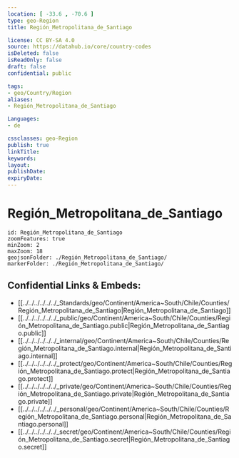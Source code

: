 ```yaml
---
location: [ -33.6 , -70.6 ] 
type: geo-Region
title: Región_Metropolitana_de_Santiago

license: CC BY-SA 4.0
source: https://datahub.io/core/country-codes
isDeleted: false
isReadOnly: false
draft: false
confidential: public

tags:
- geo/Country/Region
aliases:
- Región_Metropolitana_de_Santiago

Languages:
- de

cssclasses: geo-Region
publish: true
linkTitle: 
keywords: 
layout: 
publishDate: 
expiryDate: 
---
```


# Región_Metropolitana_de_Santiago

```leaflet
id: Región_Metropolitana_de_Santiago
zoomFeatures: true 
minZoom: 2 
maxZoom: 18
geojsonFolder: ./Región_Metropolitana_de_Santiago/
markerFolder: ./Región_Metropolitana_de_Santiago/
```


## Confidential Links & Embeds: 
- [[../../../../../../_Standards/geo/Continent/America~South/Chile/Counties/Región_Metropolitana_de_Santiago|Región_Metropolitana_de_Santiago]] 
- [[../../../../../../_public/geo/Continent/America~South/Chile/Counties/Región_Metropolitana_de_Santiago.public|Región_Metropolitana_de_Santiago.public]] 
- [[../../../../../../_internal/geo/Continent/America~South/Chile/Counties/Región_Metropolitana_de_Santiago.internal|Región_Metropolitana_de_Santiago.internal]] 
- [[../../../../../../_protect/geo/Continent/America~South/Chile/Counties/Región_Metropolitana_de_Santiago.protect|Región_Metropolitana_de_Santiago.protect]] 
- [[../../../../../../_private/geo/Continent/America~South/Chile/Counties/Región_Metropolitana_de_Santiago.private|Región_Metropolitana_de_Santiago.private]] 
- [[../../../../../../_personal/geo/Continent/America~South/Chile/Counties/Región_Metropolitana_de_Santiago.personal|Región_Metropolitana_de_Santiago.personal]] 
- [[../../../../../../_secret/geo/Continent/America~South/Chile/Counties/Región_Metropolitana_de_Santiago.secret|Región_Metropolitana_de_Santiago.secret]] 

